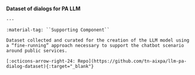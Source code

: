 __Dataset of dialogs for PA LLM__

    ---

    :material-tag: ``Supporting Component``

    Dataset collected and curated for the creation of the LLM model using a “fine-running” approach necessary to support the chatbot scenario around public services.

    [:octicons-arrow-right-24: Repo](https://github.com/tn-aixpa/llm-pa-dialog-dataset){:target="_blank"}